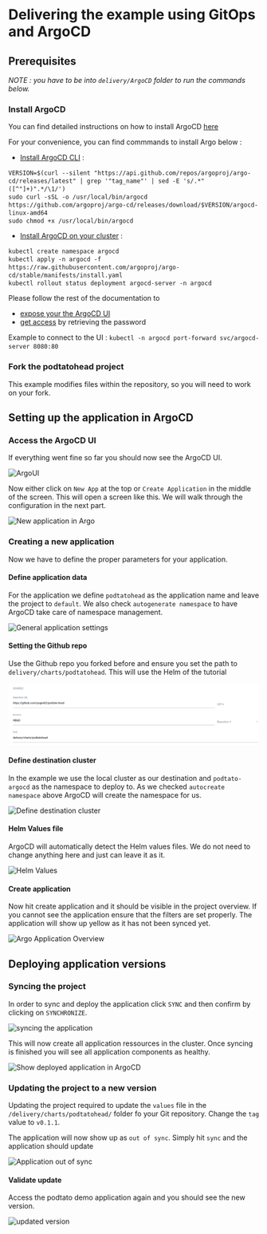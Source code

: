 # Delivering the example using GitOps and ArgoCD

## Prerequisites

_NOTE : you have to be into `delivery/ArgoCD` folder to run the commands below._

### Install ArgoCD

You can find detailed instructions on how to install ArgoCD [here](https://argoproj.github.io/argo-cd/getting_started/)

For your convenience, you can find commmands to install Argo below :

- [Install ArgoCD CLI](https://argoproj.github.io/argo-cd/cli_installation/) :

```
VERSION=$(curl --silent "https://api.github.com/repos/argoproj/argo-cd/releases/latest" | grep '"tag_name"' | sed -E 's/.*"([^"]+)".*/\1/')
sudo curl -sSL -o /usr/local/bin/argocd https://github.com/argoproj/argo-cd/releases/download/$VERSION/argocd-linux-amd64
sudo chmod +x /usr/local/bin/argocd
```

- [Install ArgoCD on your cluster](https://argoproj.github.io/argo-cd/getting_started/#1-install-argo-cd) :

```
kubectl create namespace argocd
kubectl apply -n argocd -f https://raw.githubusercontent.com/argoproj/argo-cd/stable/manifests/install.yaml
kubectl rollout status deployment argocd-server -n argocd
```

Please follow the rest of the documentation to

- [expose your the ArgoCD UI](https://argoproj.github.io/argo-cd/getting_started/#3-access-the-argo-cd-api-server)
- [get access](https://argoproj.github.io/argo-cd/getting_started/#4-login-using-the-cli) by retrieving the password

Example to connect to the UI : `kubectl -n argocd port-forward svc/argocd-server 8080:80`

### Fork the podtatohead project

This example modifies files within the repository, so you will need to work on your fork.

## Setting up the application in ArgoCD

### Access the ArgoCD UI

If everything went fine so far you should now see the ArgoCD UI.

![ArgoUI](images/argo1.png)

Now either click on ```New App``` at the top or ```Create Application``` in the
middle of the screen. This will open a screen like this. We will walk through
the configuration in the next part.

![New application in Argo](images/argoNewProject.png)

### Creating a new application

Now we have to define the proper parameters for your application.

#### Define application data

For the application we define ```podtatohead``` as the application name and leave
the project to ```default```.  We also check ```autogenerate namespace``` to
have ArgoCD take care of namespace management.

![General application settings](images/argoGeneral.png)

#### Setting the Github repo

Use the Github repo you forked before and ensure you set the path to ```
delivery/charts/podtatohead```. This will use the Helm of the tutorial

![Define GitHub Repo to use](images/argoGithub-yogeek.png)

#### Define destination cluster

In the example we use the local cluster as our destination and
```podtato-argocd``` as the namespace to deploy to. As we checked ```autocreate
namespace``` above ArgoCD will create the namespace for us.

![Define destination cluster](images/argoDestination.png)

#### Helm Values file

ArgoCD will automatically detect the Helm values files. We do not need to change
anything here and just can leave it as it.

![Helm Values](images/argoHelm-yogeek.png)

#### Create application

Now hit create application and it should be visible in the project overview. If
you cannot see the application ensure that the filters are set properly. The
application will show up yellow as it has not been synced yet.

![Argo Application Overview](images/argoApps.png)

## Deploying application versions

### Syncing the project

In order to sync and deploy the application click ```SYNC``` and then confirm by clicking on ```SYNCHRONIZE```.

![syncing the application](images/argoSynchronize.png)

This will now
create all application ressources in the cluster. Once syncing is finished you
will see all application components as healthy.

![Show deployed application in ArgoCD](images/argoDeployment.png)

### Updating the project to a new version

Updating the project required to update the ```values``` file in the
```/delivery/charts/podtatohead/``` folder fo your Git
repository. Change the ```tag``` value to ```v0.1.1```.

The application will now show up as ```out of sync```. Simply hit ```sync``` and
the application should update

![Application out of sync](images/argoOutOfSync.png)

#### Validate update

Access the podtato demo application again and you should see the new version.

![updated version](images/podTatoUpdate.png)
